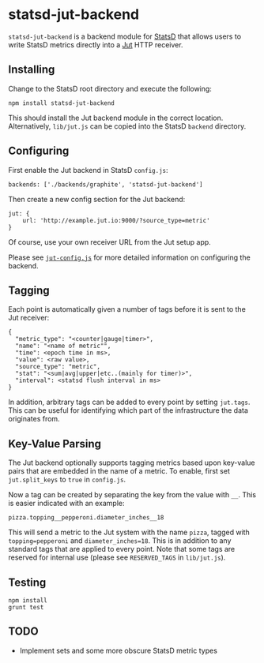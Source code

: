statsd-jut-backend
==================

`statsd-jut-backend` is a backend module for
[StatsD](https://github.com/etsy/statsd) that allows users to write
StatsD metrics directly into a [Jut](http://jut.io) HTTP receiver.

Installing
----------

Change to the StatsD root directory and execute the following:

    npm install statsd-jut-backend

This should install the Jut backend module in the correct
location. Alternatively, `lib/jut.js` can be copied into the StatsD
`backend` directory.

Configuring
-----------

First enable the Jut backend in StatsD `config.js`:

    backends: ['./backends/graphite', 'statsd-jut-backend']

Then create a new config section for the Jut backend:

    jut: {
        url: 'http://example.jut.io:9000/?source_type=metric'
    }

Of course, use your own receiver URL from the Jut setup app.

Please see [`jut-config.js`](./jut-config.js) for more detailed
information on configuring the backend.

Tagging
-------

Each point is automatically given a number of tags before it is sent
to the Jut receiver:

    {
      "metric_type": "<counter|gauge|timer>",
      "name": "<name of metric"",
      "time": <epoch time in ms>,
      "value": <raw value>,
      "source_type": "metric",
      "stat": "<sum|avg|upper|etc..(mainly for timer)>",
      "interval": <statsd flush interval in ms>
    }

In addition, arbitrary tags can be added to every point by setting
`jut.tags`. This can be useful for identifying which part of the
infrastructure the data originates from.

Key-Value Parsing
-----------------

The Jut backend optionally supports tagging metrics based upon
key-value pairs that are embedded in the name of a metric. To enable,
first set `jut.split_keys` to `true` in `config.js`.

Now a tag can be created by separating the key from the value with
`__`. This is easier indicated with an example:

    pizza.topping__pepperoni.diameter_inches__18

This will send a metric to the Jut system with the name `pizza`,
tagged with `topping=pepperoni` and `diameter_inches=18`. This is in
addition to any standard tags that are applied to every point. Note
that some tags are reserved for internal use (please see
`RESERVED_TAGS` in `lib/jut.js`).

Testing
-------

    npm install
    grunt test

TODO
----

- Implement sets and some more obscure StatsD metric types

